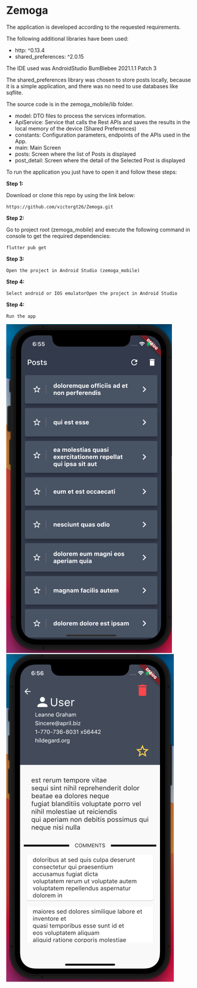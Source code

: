 # Zemoga

The application is developed according to the requested requirements.

The following additional libraries have been used:
* http: ^0.13.4
* shared_preferences: ^2.0.15

The IDE used was AndroidStudio BumBlebee 2021.1.1 Patch 3

The shared_preferences library was chosen to store posts locally, because it is a simple application, and there was no need to use databases like sqflite.

The source code is in the zemoga_mobile/lib folder.
* model: DTO files to process the services information.
* ApiService: Service that calls the Rest APIs and saves the results in the local memory of the device (Shared Preferences)
* constants: Configuration parameters, endpoints of the APIs used in the App.
* main: Main Screen
* posts: Screen where the list of Posts is displayed
* post_detail: Screen where the detail of the Selected Post is displayed

To run the application you just have to open it and follow these steps:

**Step 1:**

Download or clone this repo by using the link below:

```
https://github.com/victorgt26/Zemoga.git
```

**Step 2:**

Go to project root (zemoga_mobile) and execute the following command in console to get the required dependencies:

```
flutter pub get
```

**Step 3:**

```
Open the project in Android Studio (zemoga_mobile)
```

**Step 4:**

```
Select android or IOS emulatorOpen the project in Android Studio
```

**Step 4:**

```
Run the app
```
![alt text](https://github.com/victorgt26/Zemoga/blob/main/Screen1.png?raw=true)
![alt text](https://github.com/victorgt26/Zemoga/blob/main/Screen2.png?raw=true)
